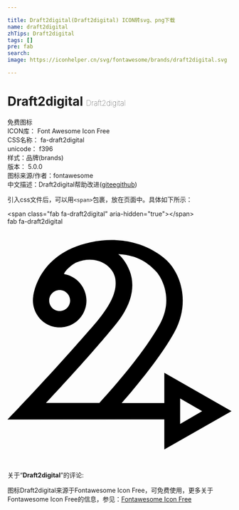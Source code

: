 ```yaml
---

title: Draft2digital(Draft2digital) ICON转svg、png下载
name: draft2digital
zhTips: Draft2digital
tags: []
pre: fab
search: 
image: https://iconhelper.cn/svg/fontawesome/brands/draft2digital.svg

---
```


# Draft2digital  <small style="font-size: 60%;font-weight: 100">Draft2digital</small>


<div class="detail-page">
<p>
<span><span class="badge-success badge">免费图标</span> </span>
<br/>
<span>
ICON库：
<span class="badge-secondary badge">Font Awesome Icon Free</span> 
</span>
<br/>
<span>
CSS名称：
<span class="badge-secondary badge">fa-draft2digital</span> 
</span>
<br/>
<span>
unicode：
<span class="badge-secondary badge">f396</span> 
<copy-btn content='f396' btn-title=""></copy-btn>
<copy-btn :content='String.fromCodePoint(parseInt("f396", 16))' btn-title="复制U"></copy-btn>
</span><br/><span>样式：<span class="badge-light badge">品牌(brands)</span></span>
<br/>
<span>
版本：
<span class="badge-secondary badge">5.0.0</span> 
</span>
<br/>
<span>图标来源/作者：<span class="badge-light badge">fontawesome</span></span> 
<br/>
<span class="zh-detail">中文描述：<span class="badge-primary badge">Draft2digital</span><span class="help-link"><span>帮助改进</span>(<a href="https://gitee.com/liuwave/icon-helper/edit/master/json/fontawesome/brands/draft2digital.json" target="_blank" rel="noopener noreferrer">gitee</a><a href="https://github.com/liuwave/icon-helper/edit/master/json/fontawesome/brands/draft2digital.json" target="_blank" rel="noopener noreferrer">github</a></span>)</span><br/>
</p>
</div>
<div class="alert alert-dark">
  <i class="fab fa-draft2digital fa-xs"></i>
  <i class="fab fa-draft2digital fa-sm"></i>
  <i class="fab fa-draft2digital fa-lg"></i>
  <i class="fab fa-draft2digital fa-2x"></i>
  <i class="fab fa-draft2digital fa-3x"></i>
  <i class="fab fa-draft2digital fa-5x"></i>
  <i class="fab fa-draft2digital fa-7x"></i>
</div>
<div>
  <p>引入css文件后，可以用<code>&lt;span&gt;</code>包裹，放在页面中。具体如下所示：    
  </p>
  <div class="alert alert-primary" style="font-size: 14px">
    &lt;span class="fab fa-draft2digital" aria-hidden="true"&gt;&lt;/span&gt;
    <copy-btn content='<span class="fab fa-draft2digital" aria-hidden="true"></span>'></copy-btn>
  </div>
  <div class="alert alert-secondary">
    <i class="fab fa-draft2digital"
    style="font-size: 24px"
    aria-hidden="true"></i> fab fa-draft2digital
    <copy-btn content="fab fa-draft2digital" btn-title="复制图标名称"></copy-btn>
  </div>
</div>
<div id="svg" class="svg-wrap">
<svg xmlns="http://www.w3.org/2000/svg" viewBox="0 0 480 512"><path d="M480 398.1l-144-82.2v64.7h-91.3c30.8-35 81.8-95.9 111.8-149.3 35.2-62.6 16.1-123.4-12.8-153.3-4.4-4.6-62.2-62.9-166-41.2-59.1 12.4-89.4 43.4-104.3 67.3-13.1 20.9-17 39.8-18.2 47.7-5.5 33 19.4 67.1 56.7 67.1 31.7 0 57.3-25.7 57.3-57.4 0-27.1-19.7-52.1-48-56.8 1.8-7.3 17.7-21.1 26.3-24.7 41.1-17.3 78 5.2 83.3 33.5 8.3 44.3-37.1 90.4-69.7 127.6C84.5 328.1 18.3 396.8 0 415.9l336-.1V480zM369.9 371l47.1 27.2-47.1 27.2zM134.2 161.4c0 12.4-10 22.4-22.4 22.4s-22.4-10-22.4-22.4 10-22.4 22.4-22.4 22.4 10.1 22.4 22.4zM82.5 380.5c25.6-27.4 97.7-104.7 150.8-169.9 35.1-43.1 40.3-82.4 28.4-112.7-7.4-18.8-17.5-30.2-24.3-35.7 45.3 2.1 68 23.4 82.2 38.3 0 0 42.4 48.2 5.8 113.3-37 65.9-110.9 147.5-128.5 166.7z"/></svg>
</div>
<detail full-name='fa-draft2digital'></detail>
<div class="icon-detail__container">
<p>关于“<b>Draft2digital</b>”的评论:</p>
</div>
<Vssue title="关于“Draft2digital”的评论" />    
<div><p>图标Draft2digital来源于Fontawesome Icon Free，可免费使用，更多关于  Fontawesome Icon Free的信息，参见：<a target="_blank" href="https://iconhelper.cn/fontawesome.html">Fontawesome Icon Free</a>
</p></div>
